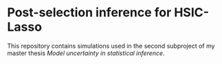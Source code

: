 # Post-selection inference for HSIC-Lasso

This repository contains simulations used in the second subproject of my master thesis *Model uncertainty in statistical inference*.
